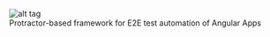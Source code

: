﻿![alt tag](http://s33.postimg.org/63qaz4dlr/clapper_Ng01.png)
<br>
Protractor-based framework for E2E test automation of Angular Apps
